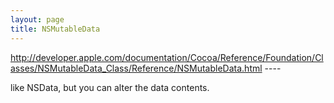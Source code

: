 ```yaml
---
layout: page
title: NSMutableData
---
```


http://developer.apple.com/documentation/Cocoa/Reference/Foundation/Classes/NSMutableData_Class/Reference/NSMutableData.html ----

like NSData, but you can alter the data contents.

